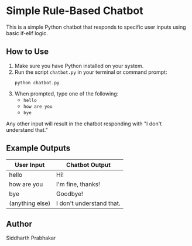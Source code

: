 # Simple Rule-Based Chatbot

This is a simple Python chatbot that responds to specific user inputs using basic if-elif logic.

## How to Use
1. Make sure you have Python installed on your system.
2. Run the script `chatbot.py` in your terminal or command prompt:
   ```
   python chatbot.py
   ```
3. When prompted, type one of the following:
   - `hello`
   - `how are you`
   - `bye`

Any other input will result in the chatbot responding with "I don't understand that."

## Example Outputs

| User Input         | Chatbot Output             |
|--------------------|---------------------------|
| hello              | Hi!                       |
| how are you        | I'm fine, thanks!         |
| bye                | Goodbye!                  |
| (anything else)    | I don't understand that.  |

## Author
Siddharth Prabhakar 